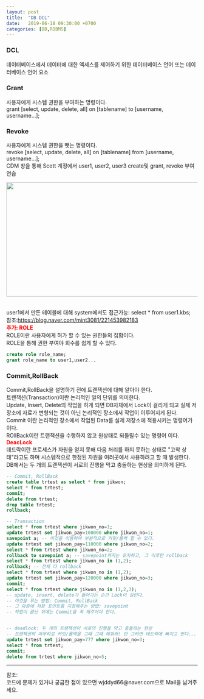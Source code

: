 ```yaml
---
layout: post
title:  "DB DCL"
date:   2019-06-18 09:30:00 +0700
categories: [DB,RDBMS]
---
```


###  DCL
데이터베이스에서 데이터에 대한 엑세스를 제어하기 위한 데이터베이스 언어 또는 데이터베이스 언어 요소 
###  Grant  
사용자에게 시스템 권한을 부여하는 명령이다.  
grant [select, update, delete, all] on [tablename] to [username, username...];  
###  Revoke
사용자에게 시스템 권한을 뺏는 명령이다.  
revoke [select, update, delete, all] on [tablename] from [username, username...];  
CDM 창을 통해 Scott 계정에서 user1, user2, user3 create및 grant, revoke 부여 연습
<div><img src="https://postfiles.pstatic.net/MjAxOTAxMjlfMTYw/MDAxNTQ4NzIyODc0MjY1.9OVUV1yzMozktno4kESBt4X4oYqTNXDmt46N-leeKq8g.ayu3CaBnhsTW9kJIzIyixdrQ_aV432DczsciXJgPWIAg.PNG.mint3081/image.png?type=w966" height="300" width="600" /></div><br>

user1에서 만든 테이블에 대해 system에서도 접근가능: select * from user1.kbs;  
참조:<https://blog.naver.com/mint3081/221453982183>  
<span style ="color: red">**추가: ROLE**</span><br>
ROLE이란 사용자에게 허가 할 수 있는 권한들의 집합이다.  
ROLE을 통해 권한 부여야 회수를 쉽게 할 수 있다.  
```sql
create role role_name;
grant role_name to user1,user2...
```
###  Commit,RollBack
Commit,RollBack을 설명하기 전에 트랜잭션에 대해 알아야 한다.  
트랜잭션(Transaction)이란 논리적인 일의 단위를 의미한다.  
Update, Insert, Delete의 작업을 하게 되면 DB자체에서 Lock이 걸리게 되고 실제 저장소에 자료가 변형되는 것이 아닌 논리적인 장소에서 작업이 이루어지게 된다.  
Commit 이란 논리적인 장소에서 작업된 Data를  실제 저장소에 적용시키는 명령어가 이다.  
ROllBack이란 트랜잭션을 수행하지 않고 원상태로 되돌릴수 있는 명령어 이다.  
<span style ="color: red">**DeacLock**</span><br>
데드락이란 프로세스가 자원을 얻지 못해 다음 처리를 하지 못하는 상태로 "고착 상태"라고도 하며 시스템적으로 한정된 자원을 여러곳에서 사용하려고 할 때 발생한다.  
DB에서는 두 개의 트랜잭션이 서로의 진행을 막고 충돌하는 현상을 의미하게 된다.  
```sql
-- Commit, RollBack
create table trtest as select * from jikwon;
select * from trtest;
commit;
delete from trtest; 
drop table trtest;
rollback;

-- Transaction
select * from trtest where jikwon_no=1;
update trtest set jikwon_pay=100000 where jikwon_no=1;
savepoint a; -- 이것을 이용하여 부분적으로 커밋/롤백 할 수 있다.
update trtest set jikwon_pay=110000 where jikwon_no=2;
select * from trtest where jikwon_no=2;
rollback to savepoint a; -- savepoint까지는 유지하고, 그 이후만 rollback
select * from trtest where jikwon_no in (1,2);
rollback; -- 전체 다 rollback
select * from trtest where jikwon_no in (1,2);
update trtest set jikwon_pay=120000 where jikwon_no=3;
commit;
select * from trtest where jikwon_no in (1,2,3);
-- update, insert, delete가 들어가는 순간 Lock이 걸린다. 
-- 이것을 푸는 방법: Commit, RollBack
-- 그 와중에 저장 포인트를 지정해주는 방법: savepoint
-- 작업이 끝난 뒤에는 Commit을 꼭 해주어야 한다.


-- deadlock: 두 개의 트랜잭션이 서로의 진행을 막고 충돌하는 현상
-- 트랜잭션의 마무리로 커밋/롤백을 그때 그때 해줘라! 안 그러면 데드락에 빠지고 만다...
update trtest set jikwon_pay=777 where jikwon_no=3;
select * from trtest;
commit;
delete from trtest where jikwon_no=5;
```

<hr>
참조: <https://github.com/wjddyd66/DB/tree/master/DCL><br>
코드에 문제가 있거나 궁금한 점이 있으면 wjddyd66@naver.com으로  Mail을 남겨주세요.